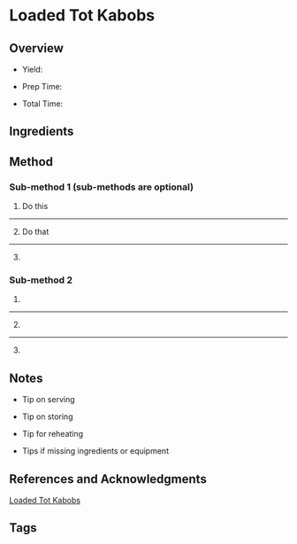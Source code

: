 # Loaded Tot Kabobs

## Overview

- Yield:

- Prep Time:

- Total Time:

## Ingredients



## Method

### Sub-method 1 (sub-methods are optional)

1. Do this
---
2. Do that
---
3.

### Sub-method 2

1.
---
2.
---
3.

## Notes

- Tip on serving

- Tip on storing

- Tip for reheating

- Tips if missing ingredients or equipment

## References and Acknowledgments

[Loaded Tot Kabobs](http://www.thecountrychiccottage.net/2014/10/loaded-tot-kabobs.html#comment-160893)

## Tags



